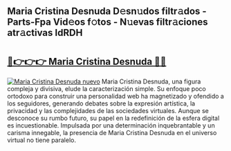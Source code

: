 ## Maria Cristina Desnuda D𝚎sn𝚞dos filtr𝚊dos - Parts-Fpa Vid𝚎os f𝚘tos - N𝚞evas filtr𝚊ciones atr𝚊ctivas IdRDH

# <h2><a href="http://mb8g9v.tromn.icu/?c=Maria+Cristina+Desnuda">🔗👉👉👉 Maria Cristina Desnuda 🔗🔗</a></h2>

[![Maria Cristina Desnuda nuevo](https://i.imgur.com/pEAQMta.gif)](http://mb8g9v.tromn.icu/?c=Maria+Cristina+Desnuda)
Maria Cristina Desnuda, una figura compleja y divisiva, elude la caracterización simple. Su enfoque poco ortodoxo para construir una personalidad web ha magnetizado y ofendido a los seguidores, generando debates sobre la expresión artística, la privacidad y las complejidades de las sociedades virtuales. Aunque se desconoce su rumbo futuro, su papel en la redefinición de la esfera digital es incuestionable. Impulsada por una determinación inquebrantable y un carisma innegable, la presencia de Maria Cristina Desnuda en el universo virtual no tiene paralelo.

